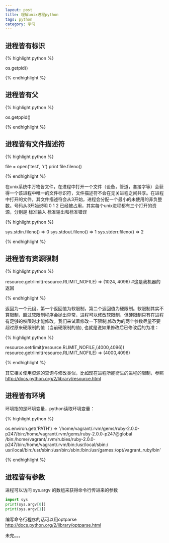 ```yaml
---
layout: post
title: 理解unix进程python
tags: python
category: 学习
---
```




进程皆有标识
-------------

{% highlight python %}

os.getpid()

{% endhighlight %}

进程皆有父
------------

{% highlight python %}

os.getppid()

{% endhighlight %}

进程皆有文件描述符
-----------------

{% highlight python %}

file = open('test', 'r')
print file.fileno()

{% endhighlight %}

在unix系统中万物皆文件，在进程中打开一个文件（设备，管道，套接字等）会获得一个该进程中唯一的文件标识符，文件描述符不会在无关进程之间共享。在进程中打开的文件，其文件描述符会从3开始，进程会分配一个最小的未使用的非负整数。号码从3开始说明 0 1 2 已经被占用，其实每个unix进程都有三个打开的资源，分别是 标准输入 标准输出和标准错误


{% highlight python %}

sys.stdin.fileno()
=> 0
sys.stdout.fileno()
=> 1
sys.stderr.fileno()
=> 2
    
{% endhighlight %}

进程皆有资源限制
-----------------

{% highlight python %}

resource.getrlimit(resource.RLIMIT_NOFILE)
=> (1024, 4096)  #这是我机器的返回

{% endhighlight %}

返回为一个元组，第一个返回值为软限制，第二个返回值为硬限制。软限制其实不算限制，超过软限制程序会抛出异常，进程可以修改软限制，但硬限制只有在进程有足够的权限时才能修改。我们来试着修改一下限制,修改为的两个参数尽量不要超过原来硬限制的值（当前硬限制的值), 也就是说如果修改后已修改后的为准：

{% highlight python %}

resource.setrlimit(resource.RLIMIT_NOFILE,(4000,4096))
resource.getrlimit(resource.RLIMIT_NOFILE)
=> (4000,4096)
    
{% endhighlight %}

其它相关使用资源的查询与修改类似，比如现在进程所能衍生的进程的限制，参照 http://docs.python.org/2/library/resource.html


进程皆有环境
---------------

环境指的是环境变量，python读取环境变量：

{% highlight python %}

os.environ.get('PATH')
=>
'/home/vagrant/.rvm/gems/ruby-2.0.0-p247/bin:/home/vagrant/.rvm/gems/ruby-2.0.0-p247@global
/bin:/home/vagrant/.rvm/rubies/ruby-2.0.0-p247/bin:/home/vagrant/.rvm/bin:/usr/local/sbin:/
usr/local/bin:/usr/sbin:/usr/bin:/sbin:/bin:/usr/games:/opt/vagrant_ruby/bin'

{% endhighlight %}


进程皆有参数
-----------------

进程可以访问 sys.argv 的数组来获得命令行传进来的参数

```python
import sys
print(sys.argv[0])
print(sys.argv[1])
```

编写命令行程序的话可以用optparse 
http://docs.python.org/2/library/optparse.html


未完。。。
